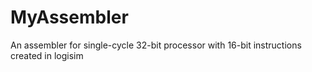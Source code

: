 # MyAssembler
An assembler for single-cycle 32-bit processor with 16-bit instructions created in logisim
